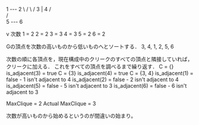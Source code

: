   1 --- 2
   \   /
    \ /
     3
     |
     4
    / \
   /   \
  5 --- 6

v   次数
1 = 2
2 = 2
3 = 3
4 = 3
5 = 2
6 = 2

Gの頂点を次数の高いものから低いものへとソートする．
3, 4, 1, 2, 5, 6

次数の順に各頂点を，現在構成中のクリークのすべての頂点と隣接していれば，クリークに加える．
これをすべての頂点を調べるまで繰り返す． 
C = {}
is_adjacent(3) = true
C = {3}
is_adjacent(4) = true
C = {3, 4}
is_adjacent(1) = false - 1 isn't adjacent to 4
is_adjacent(2) = false - 2 isn't adjacent to 4
is_adjacent(5) = false - 5 isn't adjacent to 3
is_adjacent(6) = false - 6 isn't adjacent to 3

MaxClique = 2
Actual MaxClique = 3

次数が高いものから始めるというのが間違いの始まり。
